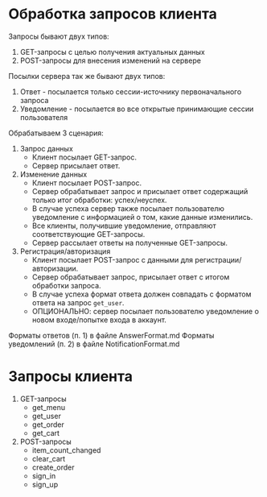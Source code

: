 # Обработка запросов клиента

Запросы бывают двух типов:

1. GET-запросы с целью получения актуальных данных
2. POST-запросы для внесения изменений на сервере

Посылки сервера так же бывают двух типов:

1. Ответ - посылается только сессии-источнику первоначального запроса
2. Уведомление - посылается во все открытые принимающие сессии пользователя

Обрабатываем 3 сценария:

1. Запрос данных
   - Клиент посылает GET-запрос.
   - Сервер присылает ответ.
2. Изменение данных
   - Клиент посылает POST-запрос.
   - Сервер обрабатывает запрос и присылает ответ содержащий только итог обработки: успех/неуспех.
   - В случае успеха сервер также посылает пользователю уведомление с информацией о том, какие данные изменились.
   - Все клиенты, получившие уведомление, отправляют соответствующие GET-запросы.
   - Сервер рассылает ответы на полученные GET-запросы.
3. Регистрация/авторизация
    - Клиент посылает POST-запрос с данными для регистрации/авторизации.
    - Сервер обрабатывает запрос, присылает ответ с итогом обработки запроса.
    - В случае успеха формат ответа должен совпадать с форматом ответа на запрос `get_user`.
    - ОПЦИОНАЛЬНО: сервер посылает пользователю уведомление о новом входе/попытке входа в аккаунт.

Форматы ответов (п. 1) в файле AnswerFormat.md
Форматы уведомлений (п. 2) в файле NotificationFormat.md

# Запросы клиента

1. GET-запросы
   - get_menu
   - get_user
   - get_order
   - get_cart
2. POST-запросы
   - item_count_changed
   - clear_cart
   - create_order
   - sign_in
   - sign_up
